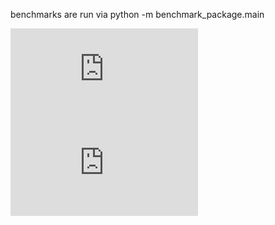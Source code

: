 benchmarks are run via python -m benchmark_package.main

![Pylint Score](https://github.com/scottstef/pandas_benchmarking/blob/main/.github/badges/pylint-badge.md)
![Flake8 Issues](https://github.com/scottstef/pandas_benchmarking/blob/main/.github/badges/flake8-badge.md)